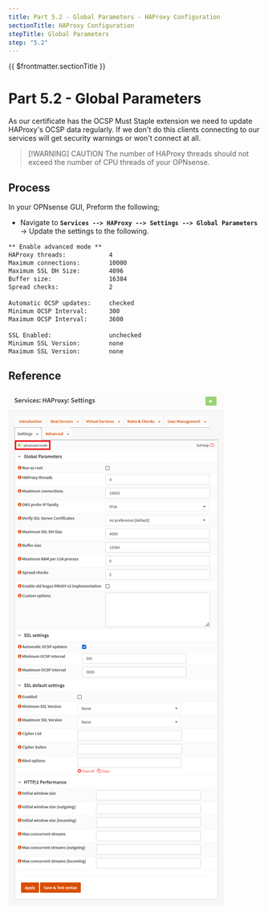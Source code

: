 ```yaml
---
title: Part 5.2 - Global Parameters - HAProxy Configuration
sectionTitle: HAProxy Configuration
stepTitle: Global Parameters
step: "5.2"
---
```


{{ $frontmatter.sectionTitle }}
# Part 5.2 - Global Parameters

As our certificate has the OCSP Must Staple extension we need to update HAProxy's OCSP data regularly. If we don't do this clients connecting to our services will get security warnings or won't connect at all.

> [!WARNING] CAUTION
> The number of HAProxy threads should not exceed the number of CPU threads of your OPNsense.

## Process

In your OPNsense GUI, Preform the following;

- Navigate to **`Services --> HAProxy --> Settings --> Global Parameters`**  
    -> Update the settings to the following.

```text
** Enable advanced mode **
HAProxy threads:            4
Maximum connections:        10000
Maximum SSL DH Size:        4096
Buffer size:                16384
Spread checks:              2

Automatic OCSP updates:     checked
Minimum OCSP Interval:      300
Maximum OCSP Interval:      3600   

SSL Enabled:                unchecked
Minimum SSL Version:        none
Maximum SSL Version:        none
```

## Reference
![P005-002-HAProxy-Settings](assets/P005-002-HAProxy-Settings.png)
